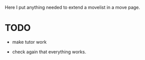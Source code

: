 Here I put anything needed to extend a movelist in a move page.

# TODO
- make tutor work

- check again that everything works.

